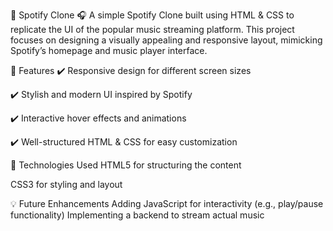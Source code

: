 🎵 Spotify Clone 🎧
A simple Spotify Clone built using HTML & CSS to replicate the UI of the popular music streaming platform. This project focuses on designing a visually appealing and responsive layout, mimicking Spotify’s homepage and music player interface.

📌 Features
✔️ Responsive design for different screen sizes

✔️ Stylish and modern UI inspired by Spotify

✔️ Interactive hover effects and animations

✔️ Well-structured HTML & CSS for easy customization

🚀 Technologies Used
HTML5 for structuring the content

CSS3 for styling and layout

💡 Future Enhancements
Adding JavaScript for interactivity (e.g., play/pause functionality)
Implementing a backend to stream actual music
